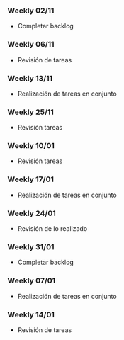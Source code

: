 ### Weekly 02/11

- Completar backlog

### Weekly 06/11 

- Revisión de tareas

### Weekly 13/11 

- Realización de tareas en conjunto

### Weekly 25/11 

- Revisión tareas

### Weekly 10/01 

- Revisión tareas

### Weekly 17/01 

- Realización de tareas en conjunto

### Weekly 24/01 

- Revisión de lo realizado

### Weekly 31/01

- Completar backlog

### Weekly 07/01 

- Realización de tareas en conjunto

### Weekly 14/01 

- Revisión de tareas
